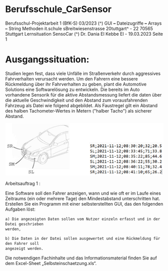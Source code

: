 # Berufsschule_CarSensor
Berufsschul-Projektarbeit 1 (BfK-S) 03/2023
(^) GUI **–** Dateizugriffe **–** Arrays **–** String Methoden it.schule sBreitwiesenstrasse 20tuttgart^ - 22
70565 Stuttgart
Lernsituation SensoCar (^) Dr. Dania El Kebbe
El - 19.03.2023 Seite 1

# Ausgangssituation:

Studien legen fest, dass viele Unfälle im Straßenverkehr durch aggressives Fahrverhalten
verursacht werden. Um den Fahrern eine bessere Rückmeldung über ihr Fahrverhalten zu geben,
plant die Automotive Solutions eine Softwarelösung zu entwickeln. Die bereits im Auto vorhandene
Sensorik für die aktive Abstandsmessung liefert die daten über die aktuelle Geschwindigkeit und
den Abstand zum vorausfahrenden Fahrzeug als Datei wie folgend abgebildet. Als Faustregel gilt
ein Abstand des halben Tachometer-Wertes in Metern ("halber Tacho") als sicherer Abstand.


![image](Image.PNG)


Arbeitsauftrag 1 :

Eine Software soll den Fahrer anzeigen, wann und wie oft er im Laufe eines Zeitraums (ein oder
mehrere Tage) den Mindestabstand unterschritten hat. Erstellen Sie ein Programm mit einer
selbsterstellten GUI, das den folgenden Aufgaben löst:

```
a) Die angezeigten Daten sollen vom Nutzer einzeln erfasst und in der Datei geschrieben
werden,
```
```
b) Die Daten in der Datei sollen ausgewertet und eine Rückmeldung für den Fahrer soll
angezeigt werden.
```
Die notwendigen Fachinhalte und das Informationsmaterial finden Sie auf dem Excel-Sheet
„Selbsteinschaetzung.xls“.


